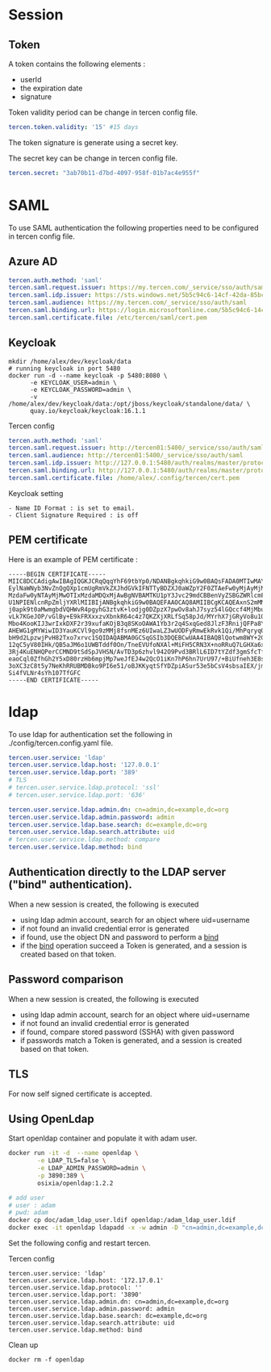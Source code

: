 # Session

## Token

A token contains the following elements : 
 - userId
 - the expiration date
 - signature
 
Token validity period can be change in tercen config file.

```yaml
tercen.token.validity: '15' #15 days
```
The token signature is generate using a secret key.

The secret key can be change in tercen config file.
```yaml
tercen.secret: "3ab70b11-d7bd-4097-958f-01b7ac4e955f"
```

# SAML

To use SAML authentication the following properties need to be configured in tercen config file.

## Azure AD

```yaml
tercen.auth.method: 'saml'
tercen.saml.request.issuer: https://my.tercen.com/_service/sso/auth/saml
tercen.saml.idp.issuer: https://sts.windows.net/5b5c94c6-14cf-42da-85bc-4e08722b253b/
tercen.saml.audience: https://my.tercen.com/_service/sso/auth/saml
tercen.saml.binding.url: https://login.microsoftonline.com/5b5c94c6-14cf-42da-85bc-4e08722b253b/saml2
tercen.saml.certificate.file: /etc/tercen/saml/cert.pem
```
## Keycloak


```shell
mkdir /home/alex/dev/keycloak/data
# running keycloak in port 5480
docker run -d --name keycloak -p 5480:8080 \
      -e KEYCLOAK_USER=admin \
      -e KEYCLOAK_PASSWORD=admin \
      -v /home/alex/dev/keycloak/data:/opt/jboss/keycloak/standalone/data/ \
      quay.io/keycloak/keycloak:16.1.1
```

Tercen config 

```yaml
tercen.auth.method: 'saml'
tercen.saml.request.issuer: http://tercen01:5400/_service/sso/auth/saml
tercen.saml.audience: http://tercen01:5400/_service/sso/auth/saml
tercen.saml.idp.issuer: http://127.0.0.1:5480/auth/realms/master/protocol/saml
tercen.saml.binding.url: http://127.0.0.1:5480/auth/realms/master/protocol/saml
tercen.saml.certificate.file: /home/alex/.config/tercen/cert.pem
```

Keycloak setting
```text
- Name ID Format : is set to email.
- Client Signature Required : is off
```

## PEM certificate
Here is an example of PEM certificate :

```text
-----BEGIN CERTIFICATE-----
MIIC8DCCAdigAwIBAgIQGKJCRqQqqYhF69tbYp0/NDANBgkqhkiG9w0BAQsFADA0MTIwMAYDVQQD
EylNaWNyb3NvZnQgQXp1cmUgRmVkZXJhdGVkIFNTTyBDZXJ0aWZpY2F0ZTAeFw0yMjAyMjMwOTIx
MzdaFw0yNTAyMjMwOTIxMzdaMDQxMjAwBgNVBAMTKU1pY3Jvc29mdCBBenVyZSBGZWRlcmF0ZWQg
U1NPIENlcnRpZmljYXRlMIIBIjANBgkqhkiG9w0BAQEFAAOCAQ8AMIIBCgKCAQEAxnS2mMMQ+LNs
j0apk9t0aMwmgbdVQHWvR4pgyhG3ztvK+lodjg0DZpzX7pwOv8ahJ7syz54lGQccf4MjMbuJut4+
vLk7KGeJOP/vGlBy+E9kFRXxxzvXbnkR64c4z7QKZXjXRLfSq58pJd/MYrhX7jGRyVo8u1QFspiu
Mbo4KooKIJ3wrIxkDXF2r39xufaKOjB3q8SKoOAWA1Yb3r2q4SxqGed8JlzF3RnijQFPa8YgU53X
AHEWG1gMYWiwID3YauKCVl9go9zMMj8fsnMEz6UIwaLZ3wUODFyRmwEkRvk1Qi/MhPqryqO5UMsO
bH9d2LpzwjPvH82Txo7xrvc1SQIDAQABMA0GCSqGSIb3DQEBCwUAA4IBAQBlQotwm8WY+2GYGhE1
12qC5yV80IHk/QB5aJM6o1UWBTddf0On/TneEVUfoNXAl+MiFH5CRN3X+noRRuQ7LGHXa6xkhSnY
3Rj4KuENHQPerCCMND9tSdSpJVHSN/AvTD3p6zhvl942O9Pvd3BRlL6ID7tYZdf3gmSfcTfhwsDv
eaoCql0ZfhGh2Y5xD80rzHb6mpjMp7weJfEJ4w2QcO1iKn7hP6hn7UrU97/+BiUfneh3E8s2T5wV
3oXC3zC8t5y7NeKhRRUBMDBko9PI6e51/oBJKKyqtSfYDZpiASur53e5bCsV4sbsaIEX/jm8OAbR
Si4fVLNr4sYh107TfGFC
-----END CERTIFICATE-----
```



# ldap

To use ldap for authentication set the following in ./config/tercen.config.yaml file.

```yaml
tercen.user.service: 'ldap'
tercen.user.service.ldap.host: '127.0.0.1'
tercen.user.service.ldap.port: '389'
# TLS
# tercen.user.service.ldap.protocol: 'ssl'
# tercen.user.service.ldap.port: '636'

tercen.user.service.ldap.admin.dn: cn=admin,dc=example,dc=org
tercen.user.service.ldap.admin.password: admin
tercen.user.service.ldap.base.search: dc=example,dc=org
tercen.user.service.ldap.search.attribute: uid
# tercen.user.service.ldap.method: compare
tercen.user.service.ldap.method: bind
```
## Authentication directly to the LDAP server ("bind" authentication).

When a new session is created, the following is executed
- using ldap admin account, search for an object where uid=username
- if not found an invalid credential error is generated
- if found, use the object DN and password to perform a [bind](https://ldap.com/the-ldap-bind-operation/)
- if the [bind](https://ldap.com/the-ldap-bind-operation/) operation succeed a Token is generated,
 and a session is created based on that token.
  
## Password comparison

When a new session is created, the following is executed
- using ldap admin account, search for an object where uid=username
- if not found an invalid credential error is generated
- if found, compare stored password (SSHA) with given password
- if passwords match a Token is generated, and a session is created based on that token.

## TLS

For now self signed certificate is accepted.

## Using OpenLdap

Start openldap container and populate it with adam user.

```bash
docker run -it -d  --name openldap \
        -e LDAP_TLS=false \
        -e LDAP_ADMIN_PASSWORD=admin \
        -p 3890:389 \
        osixia/openldap:1.2.2

# add user
# user : adam
# pwd: adam
docker cp doc/adam_ldap_user.ldif openldap:/adam_ldap_user.ldif
docker exec -it openldap ldapadd -x -w admin -D "cn=admin,dc=example,dc=org" -f /adam_ldap_user.ldif
```

Set the following config and restart tercen.

Tercen config

```shell
tercen.user.service: 'ldap'
tercen.user.service.ldap.host: '172.17.0.1'
tercen.user.service.ldap.protocol: ''
tercen.user.service.ldap.port: '3890'
tercen.user.service.ldap.admin.dn: cn=admin,dc=example,dc=org
tercen.user.service.ldap.admin.password: admin
tercen.user.service.ldap.base.search: dc=example,dc=org
tercen.user.service.ldap.search.attribute: uid
tercen.user.service.ldap.method: bind
```

Clean up

```shell
docker rm -f openldap
```